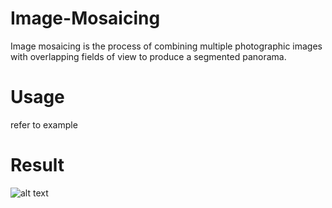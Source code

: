 # Image-Mosaicing
Image mosaicing is the process of combining multiple photographic images with overlapping fields of view to produce a segmented panorama.
# Usage
refer to example
# Result
![alt text](https://github.com/zhangchicheng/Image-Mosaicing/images/.png "DanaOffice")
